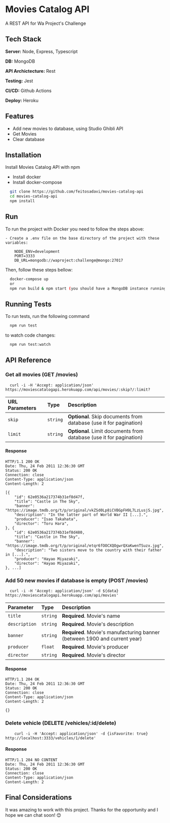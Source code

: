 
# Movies Catalog API 

A REST API for Wa Project's Challenge



## Tech Stack

**Server:** Node, Express, Typescript

**DB:** MongoDB

**API Archictecture:** Rest

**Testing:** Jest

**CI/CD:** Github Actions

**Deploy:** Heroku



## Features

- Add new movies to database, using Studio Ghibli API
- Get Movies
- Clear database



## Installation

Install Movies Catalog API with npm

 - Install docker
 - Install docker-compose

```bash
  git clone https://github.com/feitosadavi/movies-catalog-api
  cd movies-catalog-api
  npm install
```


## Run

To run the project with Docker you need to follow the steps above:

    - Create a .env file on the base directory of the project with these variables:

        NODE_ENV=development
        PORT=3333
        DB_URL=mongodb://waproject:challenge@mongo:27017

Then, follow these steps bellow:

```bash
  docker-compose up
  or
  npm run build & npm start (you should have a MongoDB instance running on 27017 port)
```
    
## Running Tests

To run tests, run the following command

```bash
  npm run test
```

to watch code changes:

```bash
  npm run test:watch
```


## API Reference

### Get all movies (GET /movies)

```http
  curl -i -H 'Accept: application/json' https://moviescatalogapi.herokuapp.com/api/movies/:skip?/:limit?
```

| URL Parameters | Type     | Description                |
| :-------- | :------- | :------------------------- |
| `skip` | `string` | **Optional**. Skip documents from database (use it for pagination) |
| `limit` | `string` | **Optional**. Limit documents from database (use it for pagination) |

#### Response

    HTTP/1.1 200 OK
    Date: Thu, 24 Feb 2011 12:36:30 GMT
    Status: 200 OK
    Connection: close
    Content-Type: application/json
    Content-Length: 2

    [{
        "id": 62e0536a217374b31ef8d47f,
        "title": "Castle in The Sky",
        "banner": "https://image.tmdb.org/t/p/original/vkZSd0Lp8iCVBGpFH9L7LzLusjS.jpg",
        "description": "In the latter part of World War II [...].",
        "producer": "Isao Takahata",
        "director": "Toru Hara",
    }, {
        "id": 62e0536a217374b31ef8d480,
        "title": "Castle in The Sky",
        "banner": "https://image.tmdb.org/t/p/original/etqr6fOOCXQOgwrQXaKwenTSuzx.jpg",
        "description": "Two sisters move to the country with their father in [...].",
        "producer": "Hayao Miyazaki",
        "director": "Hayao Miyazaki",
    }, ...]

### Add 50 new movies if database is empty (POST /movies)

```http
  curl -i -H 'Accept: application/json' -d ${data} https://moviescatalogapi.herokuapp.com/api/movies'
```

| Parameter | Type     | Description                |
| :-------- | :------- | :------------------------- |
| `title` | `string` | **Required**. Movie's name |
| `description` | `string` | **Required**. Movie's description |
| `banner` | `string` | **Required**. Movie's manufacturing banner (between 1900 and current year) |
| `producer` | `float` | **Required**. Movie's producer |
| `director` | `string` | **Required**. Movie's director |

#### Response

    HTTP/1.1 204 OK
    Date: Thu, 24 Feb 2011 12:36:30 GMT
    Status: 200 OK
    Connection: close
    Content-Type: application/json
    Content-Length: 2

    {}


### Delete vehicle (DELETE /vehicles/:id/delete)

```http
    curl -i -H 'Accept: application/json' -d {isFavorite: true} http://localhost:3333/vehicles/1/delete'
```

#### Response

    HTTP/1.1 204 NO CONTENT
    Date: Thu, 24 Feb 2011 12:36:30 GMT
    Status: 200 OK
    Connection: close
    Content-Type: application/json
    Content-Length: 2
## Final Considerations

It was amazing to work with this project. 
Thanks for the opportunity and I hope we can chat soon! :blush:

